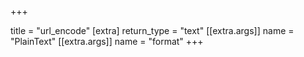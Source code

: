 +++

title = "url_encode"
[extra]
return_type = "text"
[[extra.args]]
name = "PlainText"
[[extra.args]]
name = "format"
+++